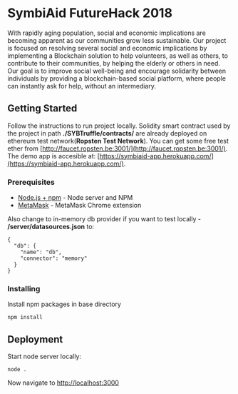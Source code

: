 # SymbiAid FutureHack 2018

With rapidly aging population, social and economic implications are becoming apparent as our communities grow less sustainable. Our project is focused on resolving several  social and economic implications by implementing a Blockchain solution to help volunteers, as well as others, to contribute to their communities, by helping the elderly or others in need. Our goal is to improve social well-being and encourage solidarity between individuals by providing a blockchain-based social platform, where people can instantly ask for help, without an intermediary.

## Getting Started

Follow the instructions to run project locally. Solidity smart contract used by the project in path **./SYBTruffle/contracts/** are already deployed on ethereum test network(__Ropsten Test Network__). You can get some free test ether from [http://faucet.ropsten.be:3001/](http://faucet.ropsten.be:3001/). The demo app is accesible at: [https://symbiaid-app.herokuapp.com/](https://symbiaid-app.herokuapp.com/).

### Prerequisites

* [Node.js + npm](https://nodejs.org/en/download/) - Node server and NPM
* [MetaMask](https://metamask.io/) - MetaMask Chrome extension

Also change to in-memory db provider if you want to test locally - **/server/datasources.json** to:

```
{
  "db": {
    "name": "db",
    "connector": "memory"
  }
}
```

### Installing

Install npm packages in base directory

```
npm install
```

## Deployment

Start node server locally:

```
node .
```

Now navigate to [http://localhost:3000](http://localhost:3000)
